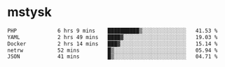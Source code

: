 # mstysk

<!--START_SECTION:waka-->

```txt
PHP             6 hrs 9 mins    ██████████▒░░░░░░░░░░░░░░   41.53 %
YAML            2 hrs 49 mins   ████▓░░░░░░░░░░░░░░░░░░░░   19.03 %
Docker          2 hrs 14 mins   ███▓░░░░░░░░░░░░░░░░░░░░░   15.14 %
netrw           52 mins         █▒░░░░░░░░░░░░░░░░░░░░░░░   05.94 %
JSON            41 mins         █▒░░░░░░░░░░░░░░░░░░░░░░░   04.71 %
```

<!--END_SECTION:waka-->

